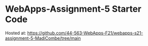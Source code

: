 # WebApps-Assignment-5 Starter Code
Hosted at: https://github.com/44-563-WebApps-F21/webapps-s21-assignment-5-MadiCombe/tree/main